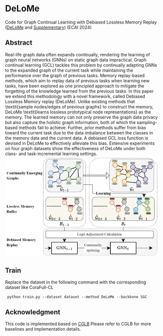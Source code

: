 # DeLoMe
Code for Graph Continual Learning with Debiased Lossless Memory Replay ([DeLoMe](https://arxiv.org/pdf/2404.10984) and [Supplementary](supp.pdf)) (ECAI 2024)

## Abstract

Real-life graph data often expands continually, rendering the learning of graph neural networks (GNNs) on static graph data impractical. Graph continual learning (GCL) tackles this problem by continually adapting GNNs to the expanded graph of the current task while maintaining the performance over the graph of previous tasks. Memory replay-based methods, which aim to replay data of previous tasks when learning new tasks, have been explored as one principled approach to mitigate the forgetting of the knowledge learned from the previous tasks. In this paper we extend this methodology with a novel framework, called Debiased Lossless Memory replay (DeLoMe). Unlike existing methods that \textit{sample nodes/edges of previous graphs} to construct the memory, DeLoMe \textit{learns lossless prototypical node representations} as the memory. The learned memory can not only preserve the graph data privacy but also capture the holistic graph information, both of which the sampling-based methods fail to achieve. Further, prior methods suffer from bias toward the current task due to the data imbalance between the classes in the memory data and the current data. A debiased GCL loss function is devised in DeLoMe to effectively alleviate this bias. Extensive experiments on four graph datasets show the effectiveness of DeLoMe under both class- and task-incremental learning settings.
![Framework](framework.png)

## Train
Replace the dataset in the following command with the corresponding dataset like CoraFull-CL

     python train.py --dataset dataset --method DeLoMe --backbone SGC

## Acknowledgment
This code is implemented based on [CGLB](https://github.com/QueuQ/CGLB/tree/master) Please refer to CGLB for more baselines and implementation details.
